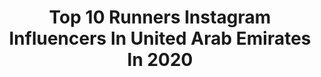 ---
title: Top 10 Runners Instagram Influencers In United Arab Emirates In 2020
description: >-
  Find top runners Instagram influencers in United Arab Emirates in 2020. Most popular hashtags: #running #glutenfree #flowerpower #sneakers.
platform: Instagram
profiles:
  - username: "lolitabunyaeva"
    fullname: >-
      Lolita Bunyaeva. Dubai Model
    location: "United Arab Emirates"
    followers: 36309
    engagement: 317
    commentsToLikes: 0.037975
    id: ckap05qi9ouya0i78r9b7cz3o
    verified: false
    hashtags: "#birthdaygirl, #modeling, #modeldubai, #justsmile"
  - username: "ysv_ysv"
    fullname: >-
      ✨YSV✨
    location: "United Arab Emirates"
    followers: 24159
    engagement: 691
    commentsToLikes: 0.013947
    id: ck5ca3vz8cncb0i11vuth92oi
    verified: false
    hashtags: "#balcony, #quarantine, #seasaltbath, #white"
  - username: "realkorinnakocsis"
    fullname: >-
      Korinna Kocsis
    location: "United Arab Emirates"
    followers: 42517
    engagement: 142
    commentsToLikes: 0.047598
    id: ck5hs5e44w0oc0i11rve9krwo
    verified: false
    hashtags: "#lingerie, #chill, #healthylife, #foodporn"
  - username: "chefhalaayash"
    fullname: >-
      Hala Ayash هلا عياش
    location: "United Arab Emirates"
    followers: 263357
    engagement: 189
    commentsToLikes: 0.025632
    id: ck6u1r87snenl0j71ogfnq5ak
    verified: true
    hashtags: "#sweetenyourramadan, #heinz, #food, #mybella"
  - username: "measlychocolate"
    fullname: >-
      PATTY | DUBAI BLOGGER
    location: "United Arab Emirates"
    followers: 26332
    engagement: 210
    commentsToLikes: 0.147198
    id: ck134ulwfy9hn0i19vg6lliup
    verified: false
    hashtags: "#rainbowcolors, #indoorshooting, #beachtowel, #colorvibes"
  - username: "liisaennuste"
    fullname: >-
      Liisa Ennuste
    location: "United Arab Emirates"
    followers: 5926
    engagement: 547
    commentsToLikes: 0.021021
    id: ck5hkbybxi5jl0i113q6t8ln1
    verified: false
    hashtags: "#nikereact, #nikedubai, #justdoit, #cerithwynevans"
  - username: "simplydubai"
    fullname: >-
      Simply Dubai
    location: "United Arab Emirates"
    followers: 127910
    engagement: 172
    commentsToLikes: 0.011667
    id: ck13auvhesb110i19maol9wek
    verified: false
    hashtags: "#tuesdaythoughts, #thursdaymood, #saturdaymood, #lover"
  - username: "adra_davis"
    fullname: >-
      Adra Davis
    location: "United Arab Emirates"
    followers: 41367
    engagement: 248
    commentsToLikes: 0.038919
    id: ck9wgw0pqv8fb0j78uaqrcmvi
    verified: false
    hashtags: "#lovetolove, #lovenature, #zumbawithadrauae, #zumbafitness"
---